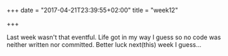 +++
date = "2017-04-21T23:39:55+02:00"
title = "week12"

+++

Last week wasn't that eventful. Life got in my way I guess so no code was neither written nor committed. Better luck next(this) week I guess...
